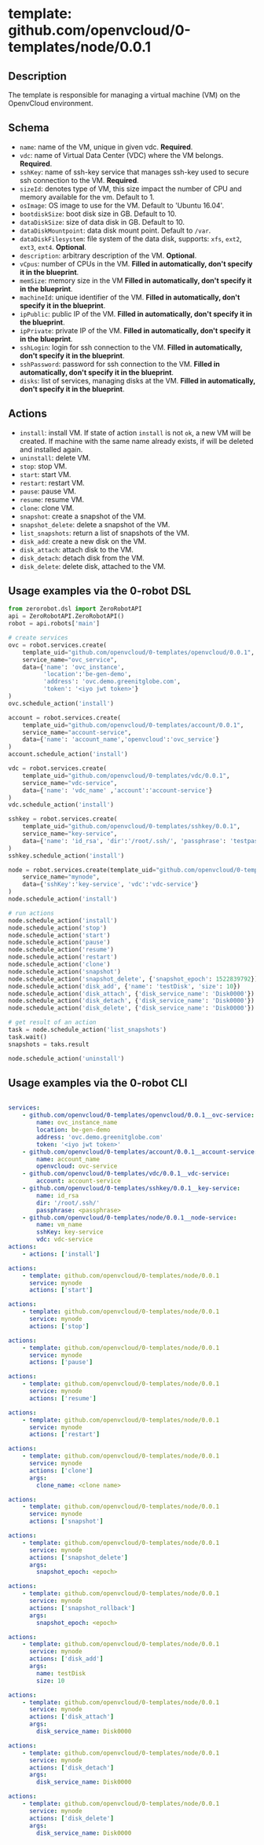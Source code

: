 # template: github.com/openvcloud/0-templates/node/0.0.1

## Description

The template is responsible for managing a virtual machine (VM) on the OpenvCloud environment.

## Schema

- `name`: name of the VM, unique in given vdc. **Required**.
- `vdc`: name of Virtual Data Center (VDC) where the VM belongs. **Required**.
- `sshKey`: name of ssh-key service that manages ssh-key used to secure ssh connection to the VM. **Required**.
- `sizeId`: denotes type of VM, this size impact the number of CPU and memory available for the vm. Default to 1.
- `osImage`: OS image to use for the VM. Default to 'Ubuntu 16.04'.
- `bootdiskSize`: boot disk size in GB. Default to 10.
- `dataDiskSize`: size of data disk in GB. Default to 10.
- `dataDiskMountpoint`: data disk mount point. Default to `/var`.
- `dataDiskFilesystem`: file system of the data disk, supports: `xfs`, `ext2`, `ext3`, `ext4`. **Optional**.
- `description`: arbitrary description of the VM. **Optional**.
- `vCpus`: number of CPUs in the VM. **Filled in automatically, don't specify it in the blueprint**.
- `memSize`: memory size in the VM **Filled in automatically, don't specify it in the blueprint**.
- `machineId`: unique identifier of the VM. **Filled in automatically, don't specify it in the blueprint**.
- `ipPublic`: public IP of the VM. **Filled in automatically, don't specify it in the blueprint**.
- `ipPrivate`: private IP of the VM. **Filled in automatically, don't specify it in the blueprint**.
- `sshLogin`: login for ssh connection to the VM. **Filled in automatically, don't specify it in the blueprint**.
- `sshPassword`: password for ssh connection to the VM. **Filled in automatically, don't specify it in the blueprint**.
- `disks`: list of services, managing disks at the VM. **Filled in automatically, don't specify it in the blueprint**.

## Actions

- `install`: install VM. If state of action `install` is not `ok`, a new VM will be created. If machine with the same name already exists, if will be deleted and installed again.
- `uninstall`: delete VM.
- `stop`: stop VM.
- `start`: start VM.
- `restart`: restart VM.
- `pause`: pause VM.
- `resume`: resume VM.
- `clone`: clone VM.
- `snapshot`: create a snapshot of the VM.
- `snapshot_delete`: delete a snapshot of the VM.
- `list_snapshots`: return a list of snapshots of the VM.
- `disk_add`: create a new disk on the VM.
- `disk_attach`: attach disk to the VM.
- `disk_detach`: detach disk from the VM.
- `disk_delete`: delete disk, attached to the VM.

## Usage examples via the 0-robot DSL

``` python
from zerorobot.dsl import ZeroRobotAPI
api = ZeroRobotAPI.ZeroRobotAPI()
robot = api.robots['main']

# create services
ovc = robot.services.create(
    template_uid="github.com/openvcloud/0-templates/openvcloud/0.0.1",
    service_name="ovc_service",
    data={'name': 'ovc_instance',
          'location':'be-gen-demo', 
          'address': 'ovc.demo.greenitglobe.com',
          'token': '<iyo jwt token>'}
)
ovc.schedule_action('install')

account = robot.services.create(
    template_uid="github.com/openvcloud/0-templates/account/0.0.1",
    service_name="account-service",
    data={'name': 'account_name','openvcloud':'ovc_service'}
)
account.schedule_action('install')

vdc = robot.services.create(
    template_uid="github.com/openvcloud/0-templates/vdc/0.0.1",
    service_name="vdc-service",
    data={'name': 'vdc_name' ,'account':'account-service'}
)
vdc.schedule_action('install')

sshkey = robot.services.create(
    template_uid="github.com/openvcloud/0-templates/sshkey/0.0.1",
    service_name="key-service",
    data={'name': 'id_rsa', 'dir':'/root/.ssh/', 'passphrase': 'testpassphrase'}
)
sshkey.schedule_action('install')

node = robot.services.create(template_uid="github.com/openvcloud/0-templates/node/0.0.1",
    service_name="mynode",
    data={'sshKey':'key-service', 'vdc':'vdc-service'}
)
node.schedule_action('install')

# run actions
node.schedule_action('install')
node.schedule_action('stop')
node.schedule_action('start')
node.schedule_action('pause')
node.schedule_action('resume')
node.schedule_action('restart')
node.schedule_action('clone')
node.schedule_action('snapshot')
node.schedule_action('snapshot_delete', {'snapshot_epoch': 1522839792})
node.schedule_action('disk_add', {'name': 'testDisk', 'size': 10})
node.schedule_action('disk_attach', {'disk_service_name': 'Disk0000'})
node.schedule_action('disk_detach', {'disk_service_name': 'Disk0000'})
node.schedule_action('disk_delete', {'disk_service_name': 'Disk0000'})

# get result of an action
task = node.schedule_action('list_snapshots')
task.wait()
snapshots = taks.result

node.schedule_action('uninstall')

```

## Usage examples via the 0-robot CLI

``` yaml

services:
    - github.com/openvcloud/0-templates/openvcloud/0.0.1__ovc-service:
        name: ovc_instance_name
        location: be-gen-demo
        address: 'ovc.demo.greenitglobe.com'
        token: '<iyo jwt token>'
    - github.com/openvcloud/0-templates/account/0.0.1__account-service:
        name: account_name
        openvcloud: ovc-service
    - github.com/openvcloud/0-templates/vdc/0.0.1__vdc-service:
        account: account-service
    - github.com/openvcloud/0-templates/sshkey/0.0.1__key-service:
        name: id_rsa
        dir: '/root/.ssh/'
        passphrase: <passphrase>
    - github.com/openvcloud/0-templates/node/0.0.1__node-service:
        name: vm_name
        sshKey: key-service
        vdc: vdc-service
actions:
    - actions: ['install']
```

``` yaml
actions:
    - template: github.com/openvcloud/0-templates/node/0.0.1
      service: mynode
      actions: ['start']
```

``` yaml
actions:
    - template: github.com/openvcloud/0-templates/node/0.0.1
      service: mynode
      actions: ['stop']
```

``` yaml
actions:
    - template: github.com/openvcloud/0-templates/node/0.0.1
      service: mynode
      actions: ['pause']
```

``` yaml
actions:
    - template: github.com/openvcloud/0-templates/node/0.0.1
      service: mynode
      actions: ['resume']
```

``` yaml
actions:
    - template: github.com/openvcloud/0-templates/node/0.0.1
      service: mynode
      actions: ['restart']
```

``` yaml
actions:
    - template: github.com/openvcloud/0-templates/node/0.0.1
      service: mynode
      actions: ['clone']
      args:
        clone_name: <clone name>
```

``` yaml
actions:
    - template: github.com/openvcloud/0-templates/node/0.0.1
      service: mynode
      actions: ['snapshot']
```

``` yaml
actions:
    - template: github.com/openvcloud/0-templates/node/0.0.1
      service: mynode
      actions: ['snapshot_delete']
      args:
        snapshot_epoch: <epoch>
```

``` yaml
actions:
    - template: github.com/openvcloud/0-templates/node/0.0.1
      service: mynode
      actions: ['snapshot_rollback']
      args:
        snapshot_epoch: <epoch>
```

``` yaml
actions:
    - template: github.com/openvcloud/0-templates/node/0.0.1
      service: mynode
      actions: ['disk_add']
      args:
        name: testDisk
        size: 10
```

``` yaml
actions:
    - template: github.com/openvcloud/0-templates/node/0.0.1
      service: mynode
      actions: ['disk_attach']
      args:
        disk_service_name: Disk0000
```

``` yaml
actions:
    - template: github.com/openvcloud/0-templates/node/0.0.1
      service: mynode
      actions: ['disk_detach']
      args:
        disk_service_name: Disk0000
```

``` yaml
actions:
    - template: github.com/openvcloud/0-templates/node/0.0.1
      service: mynode
      actions: ['disk_delete']
      args:
        disk_service_name: Disk0000
```
